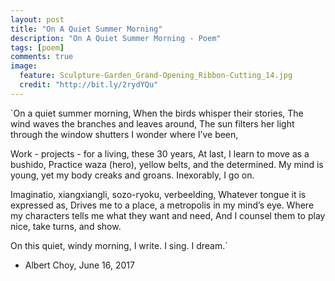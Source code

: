 ```yaml
---
layout: post
title: "On A Quiet Summer Morning"
description: "On A Quiet Summer Morning - Poem"
tags: [poem]
comments: true
image:
  feature: Sculpture-Garden_Grand-Opening_Ribbon-Cutting_14.jpg
  credit: "http://bit.ly/2rydYQu"
---
```


`On a quiet summer morning,
When the birds whisper their stories,
The wind waves the branches and leaves around,
The sun filters her light through the window shutters
I wonder where I’ve been,

Work - projects - for a living, these 30 years,
At last, I learn to move as a bushido,
Practice waza (hero), yellow belts, and the determined.
My mind is young, yet my body creaks and groans.
Inexorably, I go on.

Imaginatio, xiangxiangli, sozo-ryoku, verbeelding,
Whatever tongue it is expressed as,
Drives me to a place, a metropolis in my mind’s eye.
Where my characters tells me what they want and need,
And I counsel them to play nice, take turns, and show.

On this quiet, windy morning,
I write. I sing. I dream.`

- Albert Choy, June 16, 2017
